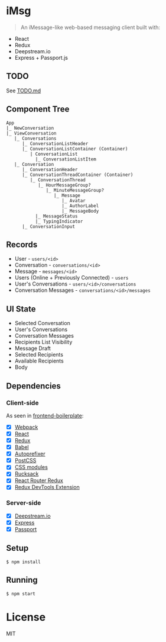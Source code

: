 
# iMsg

> An iMessage-like web-based messaging client built with:
* React
* Redux
* Deepstream.io
* Express + Passport.js

## TODO
See [TODO.md](TODO.md)

## Component Tree
```
App
|_ NewConversation
|_ ViewConversation
   |_ Conversations
      |_ ConversationListHeader
      |_ ConversationListContainer (Container)
         | ConversationList
           |_ ConversationListItem
   |_ Conversation
      |_ ConversationHeader
      |_ ConversationThreadContainer (Container)
         |_ ConversationThread
            |_ HourMessageGroup?
               |_ MinuteMessageGroup?
                  |_ Message
                     |_ Avatar
                     |_ AuthorLabel
                     |_ MessageBody
           |_ MessageStatus
           |_ TypingIndicator
      |_ ConversationInput
```

## Records
* User - `users/<id>`
* Conversation - `conversations/<id>`
* Message - `messages/<id>`
* Users (Online + Previously Connected) - `users`
* User's Conversations - `users/<id>/conversations`
* Conversation Messages - `conversations/<id>/messages`

## UI State
* Selected Conversation
* User's Conversations
 * Conversation Messages
* Recipients List Visibility
* Message Draft
 * Selected Recipients
 * Available Recipients
 * Body


## Dependencies
### Client-side
As seen in [frontend-boilerplate](https://github.com/tj/frontend-boilerplate):
- [x] [Webpack](https://webpack.github.io)
- [x] [React](https://facebook.github.io/react/)
- [x] [Redux](https://github.com/rackt/redux)
- [x] [Babel](https://babeljs.io/)
- [x] [Autoprefixer](https://github.com/postcss/autoprefixer)
- [x] [PostCSS](https://github.com/postcss/postcss)
- [x] [CSS modules](https://github.com/outpunk/postcss-modules)
- [x] [Rucksack](http://simplaio.github.io/rucksack/docs)
- [x] [React Router Redux](https://github.com/rackt/react-router-redux)
- [x] [Redux DevTools Extension](https://github.com/zalmoxisus/redux-devtools-extension)

### Server-side
- [x] [Deepstream.io](https://deepstream.io)
- [x] [Express](http://expressjs.com/)
- [x] [Passport](http://passportjs.org/)

## Setup
```
$ npm install
```

## Running
```
$ npm start
```

# License
MIT
